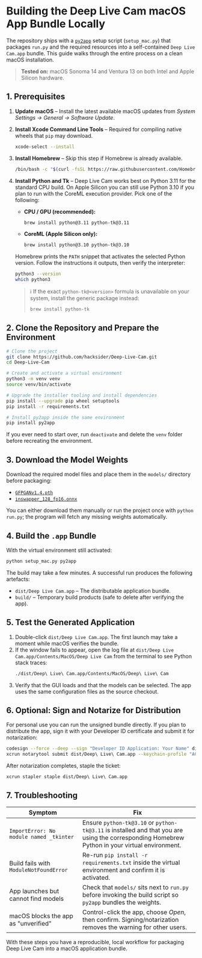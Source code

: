 # Building the Deep Live Cam macOS App Bundle Locally

The repository ships with a [`py2app`](https://py2app.readthedocs.io/) setup script (`setup_mac.py`) that packages
`run.py` and the required resources into a self-contained `Deep Live Cam.app` bundle.  This guide walks through the
entire process on a clean macOS installation.

> **Tested on:** macOS Sonoma 14 and Ventura 13 on both Intel and Apple Silicon hardware.

## 1. Prerequisites

1. **Update macOS** – Install the latest available macOS updates from *System Settings → General → Software Update*.
2. **Install Xcode Command Line Tools** – Required for compiling native wheels that `pip` may download.
   ```bash
   xcode-select --install
   ```
3. **Install Homebrew** – Skip this step if Homebrew is already available.
   ```bash
   /bin/bash -c "$(curl -fsSL https://raw.githubusercontent.com/Homebrew/install/HEAD/install.sh)"
   ```
4. **Install Python and Tk** – Deep Live Cam works best on Python 3.11 for the standard CPU build.  On Apple Silicon you
   can still use Python 3.10 if you plan to run with the CoreML execution provider.  Pick one of the following:
   - **CPU / GPU (recommended):**
     ```bash
     brew install python@3.11 python-tk@3.11
     ```
   - **CoreML (Apple Silicon only):**
     ```bash
     brew install python@3.10 python-tk@3.10
     ```

   Homebrew prints the `PATH` snippet that activates the selected Python version.  Follow the instructions it outputs,
   then verify the interpreter:
   ```bash
   python3 --version
   which python3
   ```

   > ℹ️  If the exact `python-tk@<version>` formula is unavailable on your system, install the generic package instead:
   > ```bash
   > brew install python-tk
   > ```

## 2. Clone the Repository and Prepare the Environment

```bash
# Clone the project
git clone https://github.com/hacksider/Deep-Live-Cam.git
cd Deep-Live-Cam

# Create and activate a virtual environment
python3 -m venv venv
source venv/bin/activate

# Upgrade the installer tooling and install dependencies
pip install --upgrade pip wheel setuptools
pip install -r requirements.txt

# Install py2app inside the same environment
pip install py2app
```

If you ever need to start over, run `deactivate` and delete the `venv` folder before recreating the environment.

## 3. Download the Model Weights

Download the required model files and place them in the `models/` directory before packaging:

- [`GFPGANv1.4.pth`](https://huggingface.co/hacksider/deep-live-cam/resolve/main/GFPGANv1.4.pth)
- [`inswapper_128_fp16.onnx`](https://huggingface.co/hacksider/deep-live-cam/resolve/main/inswapper_128_fp16.onnx)

You can either download them manually or run the project once with `python run.py`; the program will fetch any missing
weights automatically.

## 4. Build the `.app` Bundle

With the virtual environment still activated:

```bash
python setup_mac.py py2app
```

The build may take a few minutes.  A successful run produces the following artefacts:

- `dist/Deep Live Cam.app` – The distributable application bundle.
- `build/` – Temporary build products (safe to delete after verifying the app).

## 5. Test the Generated Application

1. Double-click `dist/Deep Live Cam.app`.  The first launch may take a moment while macOS verifies the bundle.
2. If the window fails to appear, open the log file at `dist/Deep Live Cam.app/Contents/MacOS/Deep Live Cam` from the
   terminal to see Python stack traces:
   ```bash
   ./dist/Deep\ Live\ Cam.app/Contents/MacOS/Deep\ Live\ Cam
   ```
3. Verify that the GUI loads and that the models can be selected.  The app uses the same configuration files as the
   source checkout.

## 6. Optional: Sign and Notarize for Distribution

For personal use you can run the unsigned bundle directly.  If you plan to distribute the app, sign it with your
Developer ID certificate and submit it for notarization:

```bash
codesign --force --deep --sign "Developer ID Application: Your Name" dist/Deep\ Live\ Cam.app
xcrun notarytool submit dist/Deep\ Live\ Cam.app --keychain-profile "AC_PASSWORD" --wait
```

After notarization completes, staple the ticket:

```bash
xcrun stapler staple dist/Deep\ Live\ Cam.app
```

## 7. Troubleshooting

| Symptom | Fix |
| --- | --- |
| `ImportError: No module named _tkinter` | Ensure `python-tk@3.10` or `python-tk@3.11` is installed and that you are using the corresponding Homebrew Python in your virtual environment. |
| Build fails with `ModuleNotFoundError` | Re-run `pip install -r requirements.txt` inside the virtual environment and confirm it is activated. |
| App launches but cannot find models | Check that `models/` sits next to `run.py` before invoking the build script so `py2app` bundles the weights. |
| macOS blocks the app as "unverified" | Control-click the app, choose *Open*, then confirm.  Signing/notarization removes the warning for other users. |

With these steps you have a reproducible, local workflow for packaging Deep Live Cam into a macOS application bundle.
